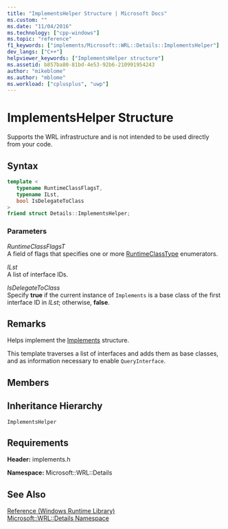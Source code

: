 ```yaml
---
title: "ImplementsHelper Structure | Microsoft Docs"
ms.custom: ""
ms.date: "11/04/2016"
ms.technology: ["cpp-windows"]
ms.topic: "reference"
f1_keywords: ["implements/Microsoft::WRL::Details::ImplementsHelper"]
dev_langs: ["C++"]
helpviewer_keywords: ["ImplementsHelper structure"]
ms.assetid: b857ba80-81bd-4e53-92b6-210991954243
author: "mikeblome"
ms.author: "mblome"
ms.workload: ["cplusplus", "uwp"]
---
```

# ImplementsHelper Structure
Supports the WRL infrastructure and is not intended to be used directly from your code.  
  
## Syntax  
  
```cpp  
template <  
   typename RuntimeClassFlagsT,  
   typename ILst,  
   bool IsDelegateToClass  
>  
friend struct Details::ImplementsHelper;  
```  
  
### Parameters  
 *RuntimeClassFlagsT*  
 A field of flags that specifies one or more [RuntimeClassType](../windows/runtimeclasstype-enumeration.md) enumerators.  
  
 *ILst*  
 A list of interface IDs.  
  
 *IsDelegateToClass*  
 Specify **true** if the current instance of `Implements` is a base class of the first interface ID in *ILst*; otherwise, **false**.  
  
## Remarks  
 Helps implement the [Implements](../windows/implements-structure.md) structure.  
  
 This template traverses a list of interfaces and adds them as base classes, and as information necessary to enable `QueryInterface`.  
  
## Members  
  
## Inheritance Hierarchy  
 `ImplementsHelper`  
  
## Requirements  
 **Header:** implements.h  
  
 **Namespace:** Microsoft::WRL::Details  
  
## See Also  
 [Reference (Windows Runtime Library)](http://msdn.microsoft.com/00000000-0000-0000-0000-000000000000)   
 [Microsoft::WRL::Details Namespace](../windows/microsoft-wrl-details-namespace.md)